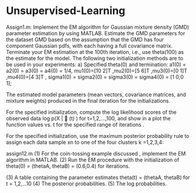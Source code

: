 # Unsupervised-Learning
Assign1.m:
Implement the EM algorithm for Gaussian mixture density (GMD) parameter estimation by using MATLAB.
Estimate the GMD parameters for the dataset GMD based on the assumption that the GMD has four component Gaussian pdfs, with each having a full covariance matrix. Terminate your EM estimation at the 100th iteration, i.e., use
theta(100) as the estimate for the model. The following two initialization methods are to be used in your experiments:
a) Specified theta(0) and termination:
a1(0) = a2(0) = a3(0) = a4(0) = 1/4,
mu1(0)=[10 2]T ,mu2(0)=[5 6]T ,mu3(0)=[0 1]T ,mu4(0)=[4 3]T ,
sigma1(0) = sigma2(0) = sigma3(0) = sigma4(0) = [1 0;0 1];

The estimated model parameters (mean vectors, covariance matrices, and mixture weights) produced in the final iteration for the initializations.

For the specified initialization, compute the log likelihood scores of the observed data log p(X |  (t) ) for t=1,2,...,100, and show in a plot the function values vs. t for the specified range of iterations .

For the specified initialization, use the maximum posterior probability rule to assign each data sample xn to one of the four clusters k =1,2,3,4:


assign12.m
(1) For the coin-tossing example discussed , implement the EM algorithm in MATLAB.
(2) Run the EM procedure with the initialization of theta(0) = (thetaA, thetaB) = (0.6,0.4) for iterations.

(3) A table containing the parameter estimates theta(t) = (thetaA, thetaB) for t = 1,2,...10
(4) The posterior probabilities.
(5) The log probabilities.